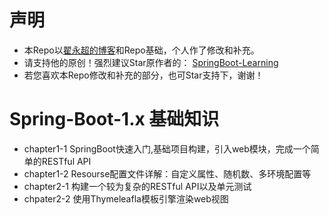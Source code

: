 # 声明
* 本Repo以[翟永超的博客](http://blog.didispace.com)和Repo基础，个人作了修改和补充。
* 请支持他的原创！强烈建议Star原作者的： [SpringBoot-Learning](https://github.com/dyc87112/SpringBoot-Learning)
* 若您喜欢本Repo修改和补充的部分，也可Star支持下，谢谢！

# Spring-Boot-1.x 基础知识
* chapter1-1 SpringBoot快速入门,基础项目构建，引入web模块，完成一个简单的RESTful API
* chapter1-2 Resourse配置文件详解：自定义属性、随机数、多环境配置等
* chapter2-1 构建一个较为复杂的RESTful API以及单元测试
* chpater2-2 使用Thymeleafla模板引擎渲染web视图

